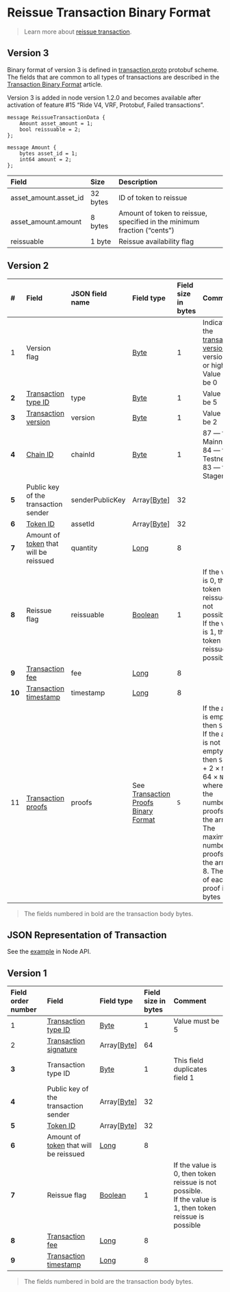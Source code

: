 # Reissue Transaction Binary Format

> Learn more about [reissue transaction](/en/blockchain/transaction-type/reissue-transaction).

## Version 3

Binary format of version 3 is defined in [transaction.proto](https://github.com/wavesplatform/protobuf-schemas/blob/master/proto/waves/transaction.proto) protobuf scheme. The fields that are common to all types of transactions are described in the [Transaction Binary Format](/en/blockchain/binary-format/transaction-binary-format/) article.

Version 3 is added in node version 1.2.0 and becomes available after activation of feature #15 “Ride V4, VRF, Protobuf, Failed transactions”.

```
message ReissueTransactionData {
    Amount asset_amount = 1;
    bool reissuable = 2;
};

message Amount {
    bytes asset_id = 1;
    int64 amount = 2;
};
```

| Field | Size | Description |
| :--- | :--- | :--- |
| asset_amount.asset_id | 32 bytes | ID of token to reissue |
| asset_amount.amount | 8 bytes | Amount of token to reissue, specified in the minimum fraction (“cents”) |
| reissuable | 1 byte | Reissue availability flag |

## Version 2

| # | Field | JSON field name | Field type | Field size in bytes | Comment |
| :--- | :--- | :--- | :--- | :--- | :--- |
| 1 | Version flag | | [Byte](/en/blockchain/blockchain/blockchain-data-types) | 1 | Indicates the [transaction version](/en/blockchain/transaction/transaction-version) is version 2 or higher.<br>Value must be 0 |
| **2** | [Transaction type ID](/en/blockchain/transaction-type/) | type | [Byte](/en/blockchain/blockchain/blockchain-data-types) | 1 | Value must be 5 |
| **3** | [Transaction version](/en/blockchain/transaction/transaction-version) | version | [Byte](/en/blockchain/blockchain/blockchain-data-types) | 1 | Value must be 2 |
| **4** | [Chain ID](/en/blockchain/blockchain-network/#chain-id) | chainId | [Byte](/en/blockchain/blockchain/blockchain-data-types) | 1 | 87 — for Mainnet<br>84 — for Testnet<br>83 — for Stagenet |
| **5** | Public key of the transaction sender | senderPublicKey | Array[[Byte](/en/blockchain/blockchain/blockchain-data-types)] | 32 | |
| **6** | [Token ID](/en/blockchain/token/token-id) | assetId | Array[[Byte](/en/blockchain/blockchain/blockchain-data-types)] | 32 | |
| **7** | Amount of [token](/en/blockchain/token/) that will be reissued | quantity | [Long](/en/blockchain/blockchain/blockchain-data-types) | 8 | |
| **8** | Reissue flag | reissuable | [Boolean](/en/blockchain/blockchain/blockchain-data-types) | 1 | If the value is 0, then token reissue is not possible.<br>If the value is 1, then token reissue is possible |
| **9** | [Transaction fee](/en/blockchain/transaction/transaction-fee) | fee | [Long](/en/blockchain/blockchain/blockchain-data-types) | 8 | |
| **10** | [Transaction timestamp](/en/blockchain/transaction/transaction-timestamp) | timestamp | [Long](/en/blockchain/blockchain/blockchain-data-types) | 8 | |
| 11 | [Transaction proofs](/en/blockchain/transaction/transaction-proof) | proofs | See [Transaction Proofs Binary Format](/en/blockchain/binary-format/transaction-proof-binary-format) | `S` | If the array is empty, then `S` = 3. <br>If the array is not empty, then `S` = 3 + 2 × `N` + 64 × `N`, where `N` is the number of proofs in the array.<br>The maximum number of proofs in the array is 8. The size of each proof is 64 bytes |

> The fields numbered in bold are the transaction body bytes.

## JSON Representation of Transaction

See the [example](https://nodes.wavesnodes.com/transactions/info/27ETigYaHym2Zbdp4x1gnXnZPF1VJCqQpXmhszC35Qac) in Node API.

## Version 1

| Field order number | Field | Field type | Field size in bytes | Comment |
| :--- | :--- | :--- | :--- | :--- |
| 1 | [Transaction type ID](/en/blockchain/transaction-type/) | [Byte](/en/blockchain/blockchain/blockchain-data-types) | 1 | Value must be 5 |
| 2 | [Transaction signature](/en/blockchain/transaction/transaction-proof) | Array[[Byte](/en/blockchain/blockchain/blockchain-data-types)] | 64 | | |
| **3** | Transaction type ID | [Byte](/en/blockchain/blockchain/blockchain-data-types) | 1 | This field duplicates field 1 |
| **4** | Public key of the transaction sender | Array[[Byte](/en/blockchain/blockchain/blockchain-data-types)] | 32 | |
| **5** | [Token ID](/en/blockchain/token/token-id) | Array[[Byte](/en/blockchain/blockchain/blockchain-data-types)] | 32 | |
| **6** | Amount of [token](/en/blockchain/token/) that will be reissued | [Long](/en/blockchain/blockchain/blockchain-data-types) | 8 | |
| **7** | Reissue flag | [Boolean](/en/blockchain/blockchain/blockchain-data-types) | 1 | If the value is 0, then token reissue is not possible.<br>If the value is 1, then token reissue is possible |
| **8** | [Transaction fee](/en/blockchain/transaction/transaction-fee) | [Long](/en/blockchain/blockchain/blockchain-data-types) | 8 | |
| **9** | [Transaction timestamp](/en/blockchain/transaction/transaction-timestamp) | [Long](/en/blockchain/blockchain/blockchain-data-types) | 8 | |

> The fields numbered in bold are the transaction body bytes.
